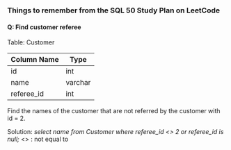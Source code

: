 ### Things to remember from the SQL 50 Study Plan on LeetCode
#### Q: Find customer referee
Table: Customer

| Column Name | Type    |
|-------------|---------|
| id          | int     |
| name        | varchar |
| referee_id  | int     |


Find the names of the customer that are not referred by the customer with id = 2.

Solution: 
*select name from Customer where referee_id <> 2 or referee_id is null;*
<> : not equal to 

